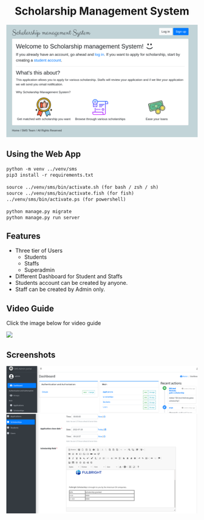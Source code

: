 <h1 style="text-align:center">Scholarship Management System</h1>

<center><img src="assets/splash.png" width="600px"></center>

## Using the Web App 

```
python -m venv ../venv/sms
pip3 install -r requirements.txt

source ../venv/sms/bin/activate.sh (for bash / zsh / sh)
source ../venv/sms/bin/activate.fish (for fish)
../venv/sms/bin/activate.ps (for powershell)

python manage.py migrate
python manage.py run server
```

## Features

- Three tier of Users
    - Students
    - Staffs
    - Superadmin
- Different Dashboard for Student and Staffs
- Students account can be created by anyone. 
- Staff can be created by Admin only.    

## Video Guide 

Click the image below for video guide

[![](https://img.youtube.com/vi/bNu5_ovwhjc/0.jpg)](https://www.youtube.com/watch?v=bNu5_ovwhjc)

## Screenshots

![](assets/admin.png)  
![](assets/add_scholarship.png)  


